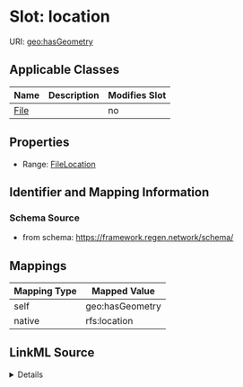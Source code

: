

# Slot: location

URI: [geo:hasGeometry](http://www.opengis.net/ont/geosparql#hasGeometry)



<!-- no inheritance hierarchy -->





## Applicable Classes

| Name | Description | Modifies Slot |
| --- | --- | --- |
| [File](File.md) |  |  no  |







## Properties

* Range: [FileLocation](FileLocation.md)





## Identifier and Mapping Information







### Schema Source


* from schema: https://framework.regen.network/schema/




## Mappings

| Mapping Type | Mapped Value |
| ---  | ---  |
| self | geo:hasGeometry |
| native | rfs:location |




## LinkML Source

<details>
```yaml
name: location
from_schema: https://framework.regen.network/schema/
rank: 1000
slot_uri: geo:hasGeometry
alias: location
owner: File
domain_of:
- File
range: FileLocation

```
</details>